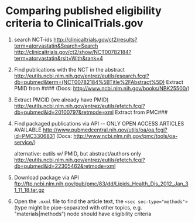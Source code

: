 Comparing published eligibility criteria to ClinicalTrials.gov
==============================================================

1. search NCT-ids
	http://clinicaltrials.gov/ct2/results?term=atorvastatin&Search=Search
	http://clinicaltrials.gov/ct2/show/NCT00782184?term=atorvastatin&rslt=With&rank=4

2. Find publications with the NCT in the abstract
	http://eutils.ncbi.nlm.nih.gov/entrez/eutils/esearch.fcgi?db=pubmed&term=(NCT00782184%5BTitle%2FAbstract%5D)
	Extract PMID from <IdList><Id>####</Id></IdList>
	(Docs: http://www.ncbi.nlm.nih.gov/books/NBK25500/)

3. Extract PMCID (we already have PMID)
	http://eutils.ncbi.nlm.nih.gov/entrez/eutils/efetch.fcgi?db=pubmed&id=20100797&retmode=xml
	Extract from <OtherID Source="NLM">PMC###</OtherId>

4. Find packaged publications via API -- ONLY OPEN ACCESS ARTICLES AVAILABLE
	http://www.pubmedcentral.nih.gov/utils/oa/oa.fcgi?id=PMC3306831
	(Docs: http://www.ncbi.nlm.nih.gov/pmc/tools/oa-service/)
	
	alternative: eutils w/ PMID, but abstract/authors only
	http://eutils.ncbi.nlm.nih.gov/entrez/eutils/efetch.fcgi?db=pubmed&id=22305462&retmode=xml

5. Download package via API
	ftp://ftp.ncbi.nlm.nih.gov/pub/pmc/83/dd/Lipids_Health_Dis_2012_Jan_31_11_18.tar.gz

6. Open the `.nxml` file to find the article text, the `<sec sec-type="methods">`
   (type might be pipe-separated with other topics, e.g. "materials|methods")
   node should have eligibility criteria
